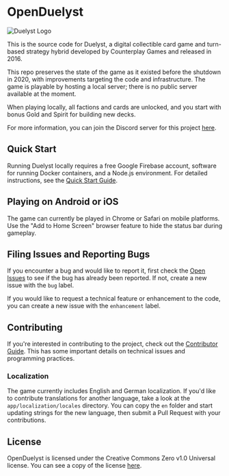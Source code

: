 # OpenDuelyst

![Duelyst Logo](app/resources/ui/brand_duelyst.png)

This is the source code for Duelyst, a digital collectible card game and
turn-based strategy hybrid developed by Counterplay Games and released in 2016.

This repo preserves the state of the game as it existed before the shutdown in
2020, with improvements targeting the code and infrastructure. The game is
playable by hosting a local server; there is no public server available at the
moment.

When playing locally, all factions and cards are unlocked, and you start with
bonus Gold and Spirit for building new decks.

For more information, you can join the Discord server for this project
[here](https://discord.gg/HhUWfZ9cxe).

## Quick Start

Running Duelyst locally requires a free Google Firebase account, software for
running Docker containers, and a Node.js environment. For detailed instructions,
see the [Quick Start Guide](docs/QUICKSTART.md).

## Playing on Android or iOS

The game can currently be played in Chrome or Safari on mobile platforms. Use
the "Add to Home Screen" browser feature to hide the status bar during gameplay.

## Filing Issues and Reporting Bugs

If you encounter a bug and would like to report it, first check the
[Open Issues](https://github.com/open-duelyst/duelyst/issues/) to see if the
bug has already been reported. If not, create a new issue with the `bug` label.

If you would like to request a technical feature or enhancement to the code,
you can create a new issue with the `enhancement` label.

## Contributing

If you're interested in contributing to the project, check out the
[Contributor Guide](docs/CONTRIBUTING.md). This has some important details
on technical issues and programming practices.

### Localization

The game currently includes English and German localization. If you'd like to
contribute translations for another language, take a look at the
`app/localization/locales` directory. You can copy the `en` folder and start
updating strings for the new language, then submit a Pull Request with your
contributions.

## License

OpenDuelyst is licensed under the Creative Commons Zero v1.0 Universal license.
You can see a copy of the license [here](LICENSE).
